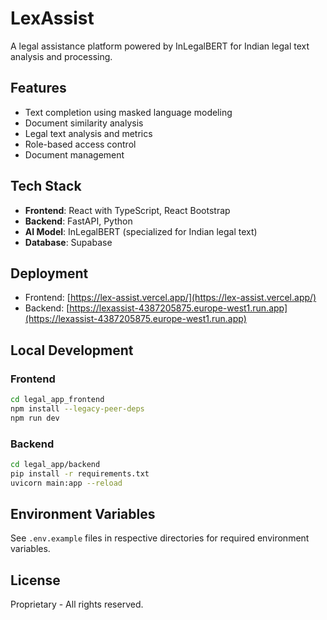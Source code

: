 # LexAssist

A legal assistance platform powered by InLegalBERT for Indian legal text analysis and processing.

## Features

- Text completion using masked language modeling
- Document similarity analysis
- Legal text analysis and metrics
- Role-based access control
- Document management

## Tech Stack

- **Frontend**: React with TypeScript, React Bootstrap
- **Backend**: FastAPI, Python
- **AI Model**: InLegalBERT (specialized for Indian legal text)
- **Database**: Supabase

## Deployment

- Frontend: [https://lex-assist.vercel.app/](https://lex-assist.vercel.app/)
- Backend: [https://lexassist-4387205875.europe-west1.run.app](https://lexassist-4387205875.europe-west1.run.app)

## Local Development

### Frontend

```bash
cd legal_app_frontend
npm install --legacy-peer-deps
npm run dev
```

### Backend

```bash
cd legal_app/backend
pip install -r requirements.txt
uvicorn main:app --reload
```

## Environment Variables

See `.env.example` files in respective directories for required environment variables.

## License

Proprietary - All rights reserved.

